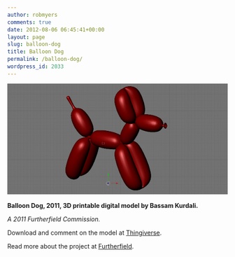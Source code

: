 ```yaml
---
author: robmyers
comments: true
date: 2012-08-06 06:45:41+00:00
layout: page
slug: balloon-dog
title: Balloon Dog
permalink: /balloon-dog/
wordpress_id: 2033
---
```


[![](/assets/2012/08/balloon_dog2.png)](/assets/2012/08/balloon_dog2.png)

**Balloon Dog, 2011, 3D printable digital model by Bassam Kurdali.**

_A 2011 Furtherfield Commission._

Download and comment on the model at [Thingiverse](http://www.thingiverse.com/thing:11830).

Read more about the project at [Furtherfield](http://www.furtherfield.org/projects/balloon-dog-rob-myers).
